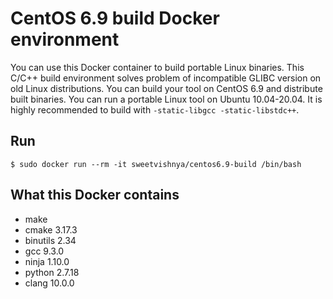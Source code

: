 # CentOS 6.9 build Docker environment

You can use this Docker container to build portable Linux binaries. This C/C++
build environment solves problem of incompatible GLIBC version on old Linux
distributions. You can build your tool on CentOS 6.9 and distribute built
binaries. You can run a portable Linux tool on Ubuntu 10.04-20.04. It is highly
recommended to build with `-static-libgcc -static-libstdc++`.

## Run

    $ sudo docker run --rm -it sweetvishnya/centos6.9-build /bin/bash

## What this Docker contains

 - make
 - cmake 3.17.3
 - binutils 2.34
 - gcc 9.3.0
 - ninja 1.10.0
 - python 2.7.18
 - clang 10.0.0
